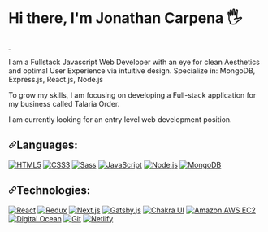 <h1 align="start">Hi there, I'm Jonathan Carpena 🖐</h1>

<!-- CONTACTS -->
<p dir="auto"> 
<!-- LINKEDIN -->

<a href="https://www.linkedin.com/in/jonathan-carpena-582873196/" rel="nofollow">
  <img src="https://img.shields.io/badge/jonathan carpena-0077B5?style=for-the-badge&logo=linkedin&logoColor=white" alt="" data-canonical-src="https://img.shields.io/badge/@jonathancarpena-0077B5?style=for-the-badge&logo=linkedin&logoColor=white" style="max-width: 100%;">
  </a>

<!-- PERSONAL SITE -->
<a href="https:/jonathancarpena.me" rel="nofollow">
  <img src="https://img.shields.io/badge/jonathancarpena.me-000000?style=for-the-badge&logo=About.me&logoColor=white" alt="" data-canonical-src="[https://img.shields.io/website?color=E44D27&amp;style=flat-square&amp;up_message=https://jonathancarpena.me&amp;url=https%3A%2F%2Fjonathancarpena.me](https://img.shields.io/badge/jonathancarpena.me-000000?style=for-the-badge&logo=About.me&logoColor=white)" style="max-width: 100%;">
  </a>
</p>



<!-- MINI BIO -->
<p dir="auto">I am a Fullstack Javascript Web Developer with an eye for clean Aesthetics and optimal User Experience via intuitive design. Specialize in: MongoDB, Express.js, React.js, Node.js</p>

<p dir="auto">To grow my skills, I am focusing on developing a Full-stack application for my business called Talaria Order.</p>

<p dir="auto">I am currently looking for an entry level web development position.</p>


<!-- LANGUAGES -->
<h2 dir="auto"><a id="user-content-languages" class="anchor" aria-hidden="true" href="#languages"><svg class="octicon octicon-link" viewBox="0 0 16 16" version="1.1" width="16" height="16" aria-hidden="true"><path fill-rule="evenodd" d="M7.775 3.275a.75.75 0 001.06 1.06l1.25-1.25a2 2 0 112.83 2.83l-2.5 2.5a2 2 0 01-2.83 0 .75.75 0 00-1.06 1.06 3.5 3.5 0 004.95 0l2.5-2.5a3.5 3.5 0 00-4.95-4.95l-1.25 1.25zm-4.69 9.64a2 2 0 010-2.83l2.5-2.5a2 2 0 012.83 0 .75.75 0 001.06-1.06 3.5 3.5 0 00-4.95 0l-2.5 2.5a3.5 3.5 0 004.95 4.95l1.25-1.25a.75.75 0 00-1.06-1.06l-1.25 1.25a2 2 0 01-2.83 0z"></path></svg></a>Languages:</h2>

<p dir="auto"><a target="_blank" rel="noopener noreferrer nofollow" href="https://camo.githubusercontent.com/9a7c8c4ee62739436a191706be9f786a813dc377ce778522da198cb94874dc22/68747470733a2f2f696d672e736869656c64732e696f2f62616467652f2d48544d4c352d2532334534344432373f7374796c653d666c61742d737175617265266c6f676f3d68746d6c35266c6f676f436f6c6f723d666666666666"><img src="https://camo.githubusercontent.com/9a7c8c4ee62739436a191706be9f786a813dc377ce778522da198cb94874dc22/68747470733a2f2f696d672e736869656c64732e696f2f62616467652f2d48544d4c352d2532334534344432373f7374796c653d666c61742d737175617265266c6f676f3d68746d6c35266c6f676f436f6c6f723d666666666666" alt="HTML5" data-canonical-src="https://img.shields.io/badge/-HTML5-%23E44D27?style=flat-square&amp;logo=html5&amp;logoColor=ffffff" style="max-width: 100%;"></a>
<a target="_blank" rel="noopener noreferrer nofollow" href="https://camo.githubusercontent.com/19d98ab99fe0a1a5c00ef27920be3ada8548f2476877db0598960ac2a5f8788d/68747470733a2f2f696d672e736869656c64732e696f2f62616467652f2d435353332d2532333135373242363f7374796c653d666c61742d737175617265266c6f676f3d63737333"><img src="https://camo.githubusercontent.com/19d98ab99fe0a1a5c00ef27920be3ada8548f2476877db0598960ac2a5f8788d/68747470733a2f2f696d672e736869656c64732e696f2f62616467652f2d435353332d2532333135373242363f7374796c653d666c61742d737175617265266c6f676f3d63737333" alt="CSS3" data-canonical-src="https://img.shields.io/badge/-CSS3-%231572B6?style=flat-square&amp;logo=css3" style="max-width: 100%;"></a>
<a target="_blank" rel="noopener noreferrer nofollow" href="https://camo.githubusercontent.com/c733735b3d10e64e1efd1eeeb5bc66af1af5d8628caa1ee64939d97d91d73ed7/68747470733a2f2f696d672e736869656c64732e696f2f62616467652f2d536173732d2532334343363639393f7374796c653d666c61742d737175617265266c6f676f3d73617373266c6f676f436f6c6f723d666666666666"><img src="https://camo.githubusercontent.com/c733735b3d10e64e1efd1eeeb5bc66af1af5d8628caa1ee64939d97d91d73ed7/68747470733a2f2f696d672e736869656c64732e696f2f62616467652f2d536173732d2532334343363639393f7374796c653d666c61742d737175617265266c6f676f3d73617373266c6f676f436f6c6f723d666666666666" alt="Sass" data-canonical-src="https://img.shields.io/badge/-Sass-%23CC6699?style=flat-square&amp;logo=sass&amp;logoColor=ffffff" style="max-width: 100%;"></a>
<a target="_blank" rel="noopener noreferrer nofollow" href="https://camo.githubusercontent.com/a1309b252e82434062012a8073fa9fc1416a96289b7ca11555577b9fbe1cf03e/68747470733a2f2f696d672e736869656c64732e696f2f62616467652f2d4a6176615363726970742d2532334637444631433f7374796c653d666c61742d737175617265266c6f676f3d6a617661736372697074266c6f676f436f6c6f723d303030303030266c6162656c436f6c6f723d25323346374446314326636f6c6f723d253233464643453541"><img src="https://camo.githubusercontent.com/a1309b252e82434062012a8073fa9fc1416a96289b7ca11555577b9fbe1cf03e/68747470733a2f2f696d672e736869656c64732e696f2f62616467652f2d4a6176615363726970742d2532334637444631433f7374796c653d666c61742d737175617265266c6f676f3d6a617661736372697074266c6f676f436f6c6f723d303030303030266c6162656c436f6c6f723d25323346374446314326636f6c6f723d253233464643453541" alt="JavaScript" data-canonical-src="https://img.shields.io/badge/-JavaScript-%23F7DF1C?style=flat-square&amp;logo=javascript&amp;logoColor=000000&amp;labelColor=%23F7DF1C&amp;color=%23FFCE5A" style="max-width: 100%;"></a>
<a target="_blank" rel="noopener noreferrer nofollow" href="https://camo.githubusercontent.com/d972857a94c6c59fd2891e351efbec3701fb979e913f464cee8f8f8606aaa949/68747470733a2f2f696d672e736869656c64732e696f2f62616467652f2d4e6f64656a732d2532333333393933333f7374796c653d666c61742d737175617265266c6f676f3d6e6f64652d646f742d6a73266c6f676f436f6c6f723d666666666666"><img src="https://camo.githubusercontent.com/d972857a94c6c59fd2891e351efbec3701fb979e913f464cee8f8f8606aaa949/68747470733a2f2f696d672e736869656c64732e696f2f62616467652f2d4e6f64656a732d2532333333393933333f7374796c653d666c61742d737175617265266c6f676f3d6e6f64652d646f742d6a73266c6f676f436f6c6f723d666666666666" alt="Node.js" data-canonical-src="https://img.shields.io/badge/-Nodejs-%23339933?style=flat-square&amp;logo=node-dot-js&amp;logoColor=ffffff" style="max-width: 100%;"></a>
<a target="_blank" rel="noopener noreferrer nofollow" href="https://camo.githubusercontent.com/83b9ded7c6e46d27f0a57aac66e6b0150ed2cfe4000ea9656ea0a9bb1289816e/68747470733a2f2f696d672e736869656c64732e696f2f62616467652f2d4d6f6e676f44422d2532333437413234383f7374796c653d666c61742d737175617265266c6f676f3d6d6f6e676f6462266c6f676f436f6c6f723d666666666666"><img src="https://camo.githubusercontent.com/83b9ded7c6e46d27f0a57aac66e6b0150ed2cfe4000ea9656ea0a9bb1289816e/68747470733a2f2f696d672e736869656c64732e696f2f62616467652f2d4d6f6e676f44422d2532333437413234383f7374796c653d666c61742d737175617265266c6f676f3d6d6f6e676f6462266c6f676f436f6c6f723d666666666666" alt="MongoDB" data-canonical-src="https://img.shields.io/badge/-MongoDB-%2347A248?style=flat-square&amp;logo=mongodb&amp;logoColor=ffffff" style="max-width: 100%;"></a></p>

<!-- TECHNOLOGIES -->
<h2 dir="auto"><a id="user-content-technologies" class="anchor" aria-hidden="true" href="#technologies"><svg class="octicon octicon-link" viewBox="0 0 16 16" version="1.1" width="16" height="16" aria-hidden="true"><path fill-rule="evenodd" d="M7.775 3.275a.75.75 0 001.06 1.06l1.25-1.25a2 2 0 112.83 2.83l-2.5 2.5a2 2 0 01-2.83 0 .75.75 0 00-1.06 1.06 3.5 3.5 0 004.95 0l2.5-2.5a3.5 3.5 0 00-4.95-4.95l-1.25 1.25zm-4.69 9.64a2 2 0 010-2.83l2.5-2.5a2 2 0 012.83 0 .75.75 0 001.06-1.06 3.5 3.5 0 00-4.95 0l-2.5 2.5a3.5 3.5 0 004.95 4.95l1.25-1.25a.75.75 0 00-1.06-1.06l-1.25 1.25a2 2 0 01-2.83 0z"></path></svg></a>Technologies:</h2>
<p dir="auto"><a target="_blank" rel="noopener noreferrer nofollow" href="https://camo.githubusercontent.com/b1a5150a76b2458c76cfbf34ea31bff7f9aa6e07a6f341459a5376b1de66c1bd/68747470733a2f2f696d672e736869656c64732e696f2f62616467652f2d52656163742d2532333135373242363f7374796c653d666c61742d737175617265266c6f676f3d7265616374266c6f676f436f6c6f723d666666666666"><img src="https://camo.githubusercontent.com/b1a5150a76b2458c76cfbf34ea31bff7f9aa6e07a6f341459a5376b1de66c1bd/68747470733a2f2f696d672e736869656c64732e696f2f62616467652f2d52656163742d2532333135373242363f7374796c653d666c61742d737175617265266c6f676f3d7265616374266c6f676f436f6c6f723d666666666666" alt="React" data-canonical-src="https://img.shields.io/badge/-React-%231572B6?style=flat-square&amp;logo=react&amp;logoColor=ffffff" style="max-width: 100%;"></a>
<a target="_blank" rel="noopener noreferrer nofollow" href="https://camo.githubusercontent.com/89914ca30c1718cea67c40939aefc98a54b6e7397ca588f8292ebc5a8f5eede7/68747470733a2f2f696d672e736869656c64732e696f2f62616467652f2d52656475782d2532333736344142433f7374796c653d666c61742d737175617265266c6f676f3d7265647578266c6f676f436f6c6f723d666666666666"><img src="https://camo.githubusercontent.com/89914ca30c1718cea67c40939aefc98a54b6e7397ca588f8292ebc5a8f5eede7/68747470733a2f2f696d672e736869656c64732e696f2f62616467652f2d52656475782d2532333736344142433f7374796c653d666c61742d737175617265266c6f676f3d7265647578266c6f676f436f6c6f723d666666666666" alt="Redux" data-canonical-src="https://img.shields.io/badge/-Redux-%23764ABC?style=flat-square&amp;logo=redux&amp;logoColor=ffffff" style="max-width: 100%;"></a>
<a target="_blank" rel="noopener noreferrer nofollow" href="https://camo.githubusercontent.com/78ca04ea084dc864907fc98635cccd5eb1bc567eafc9793cedde57d7018e028f/68747470733a2f2f696d672e736869656c64732e696f2f62616467652f2d4e6578742e6a732d2532333030303030303f7374796c653d666c61742d737175617265266c6f676f3d6e6578742d646f742d6a73266c6f676f436f6c6f723d666666666666"><img src="https://camo.githubusercontent.com/78ca04ea084dc864907fc98635cccd5eb1bc567eafc9793cedde57d7018e028f/68747470733a2f2f696d672e736869656c64732e696f2f62616467652f2d4e6578742e6a732d2532333030303030303f7374796c653d666c61742d737175617265266c6f676f3d6e6578742d646f742d6a73266c6f676f436f6c6f723d666666666666" alt="Next.js" data-canonical-src="https://img.shields.io/badge/-Next.js-%23000000?style=flat-square&amp;logo=next-dot-js&amp;logoColor=ffffff" style="max-width: 100%;"></a>
<a target="_blank" rel="noopener noreferrer nofollow" href="https://camo.githubusercontent.com/838224161f3fa36d87ce38fcd15f7e0c0ad4c12e6adef31edb110024c249282b/68747470733a2f2f696d672e736869656c64732e696f2f62616467652f2d4761747362792e6a732d2532333636333339393f7374796c653d666c61742d737175617265266c6f676f3d676174736279266c6f676f436f6c6f723d666666666666"><img src="https://camo.githubusercontent.com/838224161f3fa36d87ce38fcd15f7e0c0ad4c12e6adef31edb110024c249282b/68747470733a2f2f696d672e736869656c64732e696f2f62616467652f2d4761747362792e6a732d2532333636333339393f7374796c653d666c61742d737175617265266c6f676f3d676174736279266c6f676f436f6c6f723d666666666666" alt="Gatsby.js" data-canonical-src="https://img.shields.io/badge/-Gatsby.js-%23663399?style=flat-square&amp;logo=gatsby&amp;logoColor=ffffff" style="max-width: 100%;"></a>
<a target="_blank" rel="noopener noreferrer nofollow" href="https://camo.githubusercontent.com/d5dea63e673a64c0bf4ecd036563c682e7a5774f55400a63b5b355eba4baa0c6/68747470733a2f2f696d672e736869656c64732e696f2f62616467652f2d4368616b726125323055492d2532333331393739353f7374796c653d666c61742d737175617265266c6f676f3d6368616b72612d7569266c6f676f436f6c6f723d666666666666"><img src="https://camo.githubusercontent.com/d5dea63e673a64c0bf4ecd036563c682e7a5774f55400a63b5b355eba4baa0c6/68747470733a2f2f696d672e736869656c64732e696f2f62616467652f2d4368616b726125323055492d2532333331393739353f7374796c653d666c61742d737175617265266c6f676f3d6368616b72612d7569266c6f676f436f6c6f723d666666666666" alt="Chakra UI" data-canonical-src="https://img.shields.io/badge/-Chakra%20UI-%23319795?style=flat-square&amp;logo=chakra-ui&amp;logoColor=ffffff" style="max-width: 100%;"></a>
<a target="_blank" rel="noopener noreferrer nofollow" href="https://camo.githubusercontent.com/8c934ec8e8658e9d713c2df575b5ca84507231e700c77345f89d428b0aac5433/68747470733a2f2f696d672e736869656c64732e696f2f62616467652f2d416d617a6f6e2532304157532532304543322d2532333233324633453f7374796c653d666c61742d737175617265266c6f676f3d616d617a6f6e2d617773266c6f676f436f6c6f723d666666666666"><img src="https://camo.githubusercontent.com/8c934ec8e8658e9d713c2df575b5ca84507231e700c77345f89d428b0aac5433/68747470733a2f2f696d672e736869656c64732e696f2f62616467652f2d416d617a6f6e2532304157532532304543322d2532333233324633453f7374796c653d666c61742d737175617265266c6f676f3d616d617a6f6e2d617773266c6f676f436f6c6f723d666666666666" alt="Amazon AWS EC2" data-canonical-src="https://img.shields.io/badge/-Amazon%20AWS%20EC2-%23232F3E?style=flat-square&amp;logo=amazon-aws&amp;logoColor=ffffff" style="max-width: 100%;"></a>
<a target="_blank" rel="noopener noreferrer nofollow" href="https://camo.githubusercontent.com/cfc3d11b4cf2f457e044c2acccb84ae2a461c1b77e67365cdfce51f02ca09217/68747470733a2f2f696d672e736869656c64732e696f2f62616467652f2d4469676974616c2532304f6365616e2d2532333030383046463f7374796c653d666c61742d737175617265266c6f676f3d6469676974616c6f6365616e266c6f676f436f6c6f723d666666666666"><img src="https://camo.githubusercontent.com/cfc3d11b4cf2f457e044c2acccb84ae2a461c1b77e67365cdfce51f02ca09217/68747470733a2f2f696d672e736869656c64732e696f2f62616467652f2d4469676974616c2532304f6365616e2d2532333030383046463f7374796c653d666c61742d737175617265266c6f676f3d6469676974616c6f6365616e266c6f676f436f6c6f723d666666666666" alt="Digital Ocean" data-canonical-src="https://img.shields.io/badge/-Digital%20Ocean-%230080FF?style=flat-square&amp;logo=digitalocean&amp;logoColor=ffffff" style="max-width: 100%;"></a>
<a target="_blank" rel="noopener noreferrer nofollow" href="https://camo.githubusercontent.com/1385239a5b43ec83526d16b8f1ef1a2757f52f908a5d14eb1973d621e770614d/68747470733a2f2f696d672e736869656c64732e696f2f62616467652f2d4769742d2532334630353033323f7374796c653d666c61742d737175617265266c6f676f3d676974266c6f676f436f6c6f723d666666666666"><img src="https://camo.githubusercontent.com/1385239a5b43ec83526d16b8f1ef1a2757f52f908a5d14eb1973d621e770614d/68747470733a2f2f696d672e736869656c64732e696f2f62616467652f2d4769742d2532334630353033323f7374796c653d666c61742d737175617265266c6f676f3d676974266c6f676f436f6c6f723d666666666666" alt="Git" data-canonical-src="https://img.shields.io/badge/-Git-%23F05032?style=flat-square&amp;logo=git&amp;logoColor=ffffff" style="max-width: 100%;"></a>
<a target="_blank" rel="noopener noreferrer nofollow" href="https://camo.githubusercontent.com/ee1f8efa669af5258733fc36705130a56fd7d8afc36f4aee553dd96aca4bac0a/68747470733a2f2f696d672e736869656c64732e696f2f62616467652f2d4e65746c6966792d2532333030433742373f7374796c653d666c61742d737175617265266c6f676f3d6e65746c696679266c6f676f436f6c6f723d666666666666"><img src="https://camo.githubusercontent.com/ee1f8efa669af5258733fc36705130a56fd7d8afc36f4aee553dd96aca4bac0a/68747470733a2f2f696d672e736869656c64732e696f2f62616467652f2d4e65746c6966792d2532333030433742373f7374796c653d666c61742d737175617265266c6f676f3d6e65746c696679266c6f676f436f6c6f723d666666666666" alt="Netlify" data-canonical-src="https://img.shields.io/badge/-Netlify-%2300C7B7?style=flat-square&amp;logo=netlify&amp;logoColor=ffffff" style="max-width: 100%;"></a></p>
